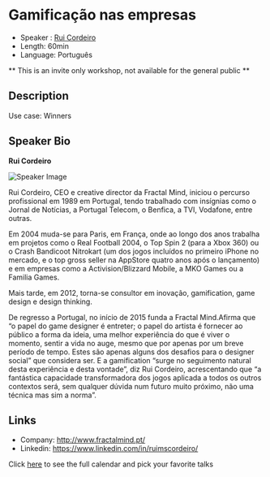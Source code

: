 Gamificação nas empresas
==========================

* Speaker : [Rui Cordeiro](https://www.linkedin.com/in/ruimscordeiro/)
* Length: 60min
* Language: Português

** This is an invite only workshop, not available for the general public **

Description
-----------

Use case: Winners

Speaker Bio
-----------

**Rui Cordeiro**

![Speaker Image](https://media.licdn.com/mpr/mpr/shrinknp_400_400/p/4/005/096/302/2427a5f.jpg)

Rui Cordeiro, CEO e creative director da Fractal Mind, iniciou o percurso profissional em 1989 em Portugal, tendo trabalhado com insígnias como o Jornal de Notícias, a Portugal Telecom, o Benfica, a TVI, Vodafone, entre outras.

Em 2004 muda-se para Paris, em França, onde ao longo dos anos trabalha em projetos como o Real Football 2004, o Top Spin 2 (para a Xbox 360) ou o Crash Bandicoot Nitrokart (um dos jogos incluídos no primeiro iPhone no mercado, e o top gross seller na AppStore quatro anos após o lançamento) e em empresas como a Activision/Blizzard Mobile, a MKO Games ou a Familia Games.

Mais tarde, em 2012, torna-se consultor em inovação, gamification, game design e design thinking.

De regresso a Portugal, no início de 2015 funda a Fractal Mind.Afirma que “o papel do game designer é entreter; o papel do artista é fornecer ao público a forma da ideia, uma melhor experiência do que é viver o momento, sentir a vida no auge, mesmo que por apenas por um breve período de tempo. Estes são apenas alguns dos desafios para o designer social” que considera ser. E a gamification “surge no seguimento natural desta experiência e desta vontade”, diz Rui Cordeiro, acrescentando que “a fantástica capacidade transformadora dos jogos aplicada a todos os outros contextos será, sem qualquer dúvida num futuro muito próximo, não uma técnica mas sim a norma”.

Links
-----

* Company: http://www.fractalmind.pt/
* Linkedin: https://www.linkedin.com/in/ruimscordeiro/

Click [here][1] to see the full calendar and pick your favorite talks

[1]: https://pixels.camp/schedule/
